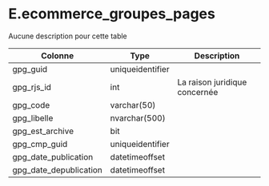 # E.ecommerce_groupes_pages

Aucune description pour cette table

Colonne|Type|Description
---|---|---
gpg_guid|uniqueidentifier|
gpg_rjs_id|int|La raison juridique concernée 
gpg_code|varchar(50)|
gpg_libelle|nvarchar(500)|
gpg_est_archive|bit|
gpg_cmp_guid|uniqueidentifier|
gpg_date_publication|datetimeoffset|
gpg_date_depublication|datetimeoffset|
